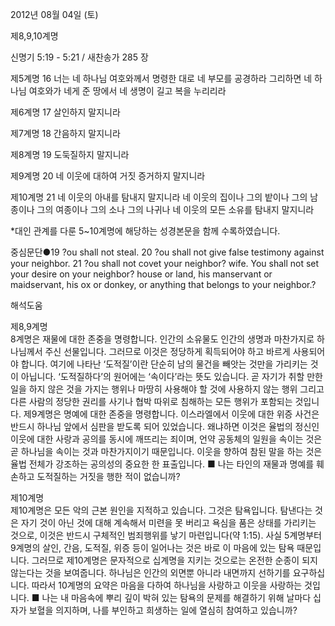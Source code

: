 2012년 08월 04일 (토)

제8,9,10계명



신명기 5:19 - 5:21 / 새찬송가 285 장


제5계명
16 너는 네 하나님 여호와께서 명령한 대로 네 부모를 공경하라 그리하면 네 하나님 여호와가 네게 준 땅에서 네 생명이 길고 복을 누리리라

제6계명
17 살인하지 말지니라

제7계명
18 간음하지 말지니라

제8계명
19 도둑질하지 말지니라

제9계명
20 네 이웃에 대하여 거짓 증거하지 말지니라

제10계명
21 네 이웃의 아내를 탐내지 말지니라 네 이웃의 집이나 그의 밭이나 그의 남종이나 그의 여종이나 그의 소나 그의 나귀나 네 이웃의 모든 소유를 탐내지 말지니라

*대인 관계를 다룬 5~10계명에 해당하는 성경본문을 함께 수록하였습니다.

중심문단●19 ?ou shall not steal. 20 ?ou shall not give false testimony against your neighbor. 21 ?ou shall not covet your neighbor? wife. You shall not set your desire on your neighbor? house or land, his manservant or maidservant, his ox or donkey, or anything that belongs to your neighbor.?

해석도움





제8,9계명  
8계명은 재물에 대한 존중을 명령합니다. 인간의 소유물도 인간의 생명과 마찬가지로 하나님께서 주신 선물입니다. 그러므로 이것은 정당하게 획득되어야 하고 바르게 사용되어야 합니다. 여기에 나타난 ‘도적질’이란 단순히 남의 물건을 빼앗는 것만을 가리키는 것이 아닙니다. ‘도적질하다’의 원어에는 ‘속이다’라는 뜻도 있습니다. 곧 자기가 취할 만한 일을 하지 않은 것을 가지는 행위나 마땅히 사용해야 할 것에 사용하지 않는 행위 그리고 다른 사람의 정당한 권리를 사기나 협박 따위로 침해하는 모든 행위가 포함되는 것입니다. 제9계명은 명예에 대한 존중을 명령합니다. 이스라엘에서 이웃에 대한 위증 사건은 반드시 하나님 앞에서 심판을 받도록 되어 있었습니다. 왜냐하면 이것은 율법의 정신인 이웃에 대한 사랑과 공의를 동시에 깨뜨리는 죄이며, 언약 공동체의 일원을 속이는 것은 곧 하나님을 속이는 것과 마찬가지이기 때문입니다. 이웃을 향하여 참된 말을 하는 것은 율법 전체가 강조하는 공의성의 중요한 한 표출입니다.
■ 나는 타인의 재물과 명예를 훼손하고 도적질하는 거짓을 행한 적이 없습니까?

제10계명  
제10계명은 모든 악의 근본 원인을 지적하고 있습니다. 그것은 탐욕입니다. 탐낸다는 것은 자기 것이 아닌 것에 대해 계속해서 미련을 못 버리고 욕심을 품은 상태를 가리키는 것으로, 이것은 반드시 구체적인 범죄행위를 낳기 마련입니다(약 1:15). 사실 5계명부터 9계명의 살인, 간음, 도적질, 위증 등이 일어나는 것은 바로 이 마음에 있는 탐욕 때문입니다. 그러므로 제10계명은 문자적으로 십계명을 지키는 것으로는 온전한 순종이 되지 않는다는 것을 보여줍니다. 하나님은 인간의 외면뿐 아니라 내면까지 선하기를 요구하십니다. 따라서 10계명의 요약은 마음을 다하여 하나님을 사랑하고 이웃을 사랑하는 것입니다.
■ 나는 내 마음속에 뿌리 깊이 박혀 있는 탐욕의 문제를 해결하기 위해 날마다 십자가 보혈을 의지하며, 나를 부인하고 희생하는 일에 열심히 참여하고 있습니까?